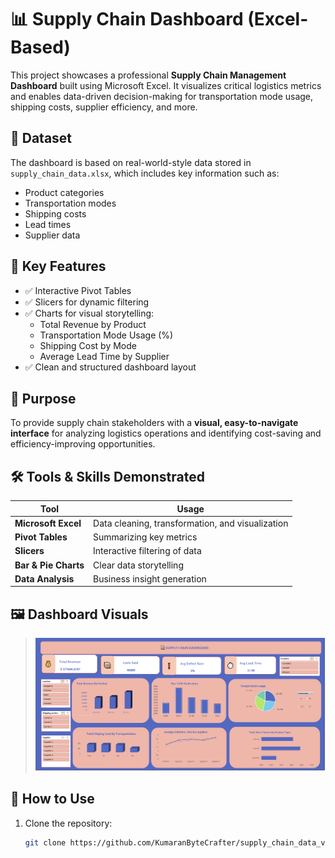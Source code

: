 # 📊 Supply Chain Dashboard (Excel-Based)

This project showcases a professional **Supply Chain Management Dashboard** built using Microsoft Excel. It visualizes critical logistics metrics and enables data-driven decision-making for transportation mode usage, shipping costs, supplier efficiency, and more.

## 📁 Dataset

The dashboard is based on real-world-style data stored in `supply_chain_data.xlsx`, which includes key information such as:
- Product categories
- Transportation modes
- Shipping costs
- Lead times
- Supplier data

## 📌 Key Features

- ✅ Interactive Pivot Tables
- ✅ Slicers for dynamic filtering
- ✅ Charts for visual storytelling:
  - Total Revenue by Product
  - Transportation Mode Usage (%)
  - Shipping Cost by Mode
  - Average Lead Time by Supplier
- ✅ Clean and structured dashboard layout

## 🎯 Purpose

To provide supply chain stakeholders with a **visual, easy-to-navigate interface** for analyzing logistics operations and identifying cost-saving and efficiency-improving opportunities.

## 🛠️ Tools & Skills Demonstrated

| Tool | Usage |
|------|-------|
| **Microsoft Excel** | Data cleaning, transformation, and visualization |
| **Pivot Tables** | Summarizing key metrics |
| **Slicers** | Interactive filtering of data |
| **Bar & Pie Charts** | Clear data storytelling |
| **Data Analysis** | Business insight generation |

## 🖼️ Dashboard Visuals

>![Supply Chain Dashboard](dashboard.png)

## 📂 How to Use

1. Clone the repository:
   ```bash
   git clone https://github.com/KumaranByteCrafter/supply_chain_data_visualization.git
